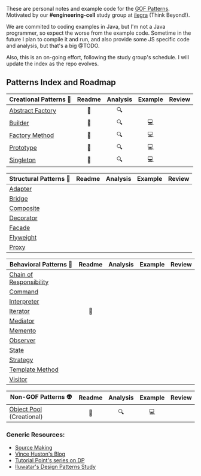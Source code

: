 These are personal notes and example code for the [GOF Patterns](https://en.wikipedia.org/wiki/Design_Patterns). Motivated by our **#engineering-cell** study group at [ilegra](http://ilegra.com/) (Think Beyond!).

We are commited to coding examples in Java, but I'm not a Java programmer, so expect the worse from the example code. Sometime in the future I plan to compile it and run, and also provide some JS specific code and analysis, but that's a big @TODO.

Also, this is an on-going effort, following the study group's schedule. I will update the index as the repo evolves. 

## Patterns Index and Roadmap

| Creational Patterns :construction_worker:             | Readme | Analysis | Example  | Review |
|-------------------------------------------------------|:------:|:--------:|:--------:|:------:|
| [Abstract Factory](/abstract-factory)                 | :book: |  :mag:   |          |        |
| [Builder](/builder)                                   | :book: |  :mag:   |:computer:|        |
| [Factory Method](/factory-method)                     | :book: |  :mag:   |:computer:|        |
| [Prototype](/prototype)                               | :book: |  :mag:   |:computer:|        |
| [Singleton](/singleton)                               | :book: |  :mag:   |:computer:|        |

| Structural Patterns :triangular_ruler:                | Readme | Analysis | Example  | Review |
|-------------------------------------------------------|:------:|:--------:|:--------:|:------:|
| [Adapter](/adapter)                                   |        |          |          |        |
| [Bridge](/bridge)                                     |        |          |          |        |
| [Composite](/composite)                               |        |          |          |        |
| [Decorator](/decorator)                               |        |          |          |        |
| [Facade](/facade)                                     |        |          |          |        |
| [Flyweight](/flyweight)                               |        |          |          |        |
| [Proxy](/proxy)                                       |        |          |          |        |

| Behavioral Patterns :traffic_light:                   | Readme | Analysis | Example  | Review |
|-------------------------------------------------------|:------:|:--------:|:--------:|:------:|
| [Chain of Responsibility](/chain-of-responsibility)   |        |          |          |        |
| [Command](/command)                                   |        |          |          |        |
| [Interpreter](/interpreter)                           |        |          |          |        |
| [Iterator](/iterator)                                 | :book: |          |          |        |
| [Mediator](/mediator)                                 |        |          |          |        |
| [Memento](/memento)                                   |        |          |          |        |
| [Observer](/observer)                                 |        |          |          |        |
| [State](/state)                                       |        |          |          |        |
| [Strategy](/strategy)                                 |        |          |          |        |
| [Template Method](/template-method)                   |        |          |          |        |
| [Visitor](/visitor)                                   |        |          |          |        |

| Non-GOF Patterns :alien:                              | Readme | Analysis | Example  | Review |
|-------------------------------------------------------|:------:|:--------:|:--------:|:------:|
| [Object Pool](/object-pool) (Creational)              | :book: |  :mag:   |:computer:|        |

### Generic Resources:
- [Source Making](https://sourcemaking.com/design_patterns)
- [Vince Huston's Blog](http://www.vincehuston.org/dp/)
- [Tutorial Point's series on DP](http://www.tutorialspoint.com/design_pattern/)
- [Iluwatar's Design Patterns Study](http://java-design-patterns.com/patterns/)
